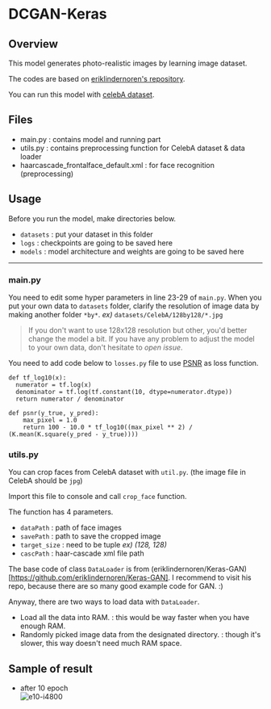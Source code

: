 # DCGAN-Keras

## Overview

This model generates photo-realistic images by learning image dataset.

The codes are based on [eriklindernoren's repository](https://github.com/eriklindernoren/Keras-GAN/tree/master/dcgan).

You can run this model with [celebA dataset](http://mmlab.ie.cuhk.edu.hk/projects/CelebA.html).

## Files
* main.py : contains model and running part
* utils.py : contains preprocessing function for CelebA dataset & data loader
* haarcascade_frontalface_default.xml : for face recognition (preprocessing)

## Usage
Before you run the model, make directories below.
* `datasets` : put your dataset in this folder
* `logs` : checkpoints are going to be saved here
* `models` : model architecture and weights are going to be saved here

---

### main.py
You need to edit some hyper parameters in line 23-29 of `main.py`.
When you put your own data to `datasets` folder, clarify the resolution of image data by making another folder `*by*`. 
*ex)* `datasets/CelebA/128by128/*.jpg`

> If you don't want to use 128x128 resolution but other, you'd better change the model a bit. If you have any problem to adjust the model to your own data, don't hesitate to *open issue*.


You need to add code below to `losses.py` file to use [PSNR](https://en.wikipedia.org/wiki/Peak_signal-to-noise_ratio) as loss function.
~~~
def tf_log10(x):
  numerator = tf.log(x)
  denominator = tf.log(tf.constant(10, dtype=numerator.dtype))
  return numerator / denominator
~~~
~~~
def psnr(y_true, y_pred):
    max_pixel = 1.0
    return 100 - 10.0 * tf_log10((max_pixel ** 2) / (K.mean(K.square(y_pred - y_true))))
~~~

### utils.py
You can crop faces from CelebA dataset with `util.py`. (the image file in CelebA should be `jpg`)

Import this file to console and call `crop_face` function.

The function has 4 parameters.
* `dataPath` : path of face images
* `savePath` : path to save the cropped image
* `target_size` : need to be tuple *ex) (128, 128)*
* `cascPath` : haar-cascade xml file path

The base code of class `DataLoader` is from (eriklindernoren/Keras-GAN)[https://github.com/eriklindernoren/Keras-GAN].
I recommend to visit his repo, because there are so many good example code for GAN. :)

Anyway, there are two ways to load data with `DataLoader`.
* Load all the data into RAM. : this would be way faster when you have enough RAM.
* Randomly picked image data from the designated directory. : though it's slower, this way doesn't need much RAM space.

## Sample of result
* after 10 epoch <br/>
![e10-i4800](https://user-images.githubusercontent.com/12293076/45536899-c1476e80-b83d-11e8-85fe-7e3295a41d27.png)

